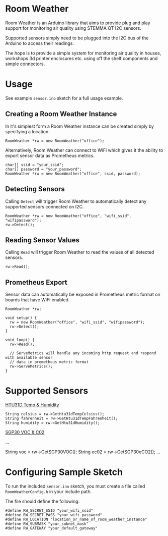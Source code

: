 # Room Weather

Room Weather is an Arduino library that aims to provide plug and play support for monitoring air quality using STEMMA QT I2C sensors.

Supported sensors simply need to be plugged into the I2C bus of the Arduino to access their readings.

The hope is to provide a simple system for monitoring air quality in houses, workshops 3d printer enclosures etc. using off the shelf components and simple connectors.

# Usage

See example `sensor.ino` sketch for a full usage example.

## Creating a Room Weather Instance

In it's simplest form a Room Weather instance can be created simply by specifying a location.

```
RoomWeather *rw = new RoomWeather("office");
```

Alternatively, Room Weather can connect to WiFi which gives it the ability to export sensor data as Prometheus metrics.

```
char[] ssid = "your_ssid";
char[] password = "your_password";
RoomWeather *rw = new RoomWeather("office", ssid, password);
```

## Detecting Sensors

Calling `Detect` will trigger Room Weather to automatically detect any supported sensors connected on I2C.

```
RoomWeather *rw = new RoomWeather("office", "wifi_ssid", "wifipassword");
rw->Detect();
```

## Reading Sensor Values
Calling `Read` will trigger Room Weather to read the values of all detected sensors.

```
rw->Read();
```

## Prometheus Export

Sensor data can automatically be exposed in Prometheus metric format on boards that have WiFi enabled.

```
RoomWeather *rw;

void setup() {
  rw = new RoomWeather("office", "wifi_ssid", "wifipassword");
  rw->Detect();
}

void loop() {
  rw->Read();

  // ServeMetrics will handle any incoming http request and respond with available sensor 
  // data in prometheus metric format
  rw->ServeMetrics();
}
```

# Supported Sensors

[HTU31D Temp & Humidity](https://www.adafruit.com/product/4832)

```
String celsius = rw->GetHtu31dTempCelsius();
String fahrenheit = rw->GetHtu31dTempFahrenheit();
String humidity = rw->GetHtu31dHumidity();
```
[SGP30 VOC & C02](https://www.adafruit.com/product/3709)

...

String voc = rw->GetSGP30VOC();
String ec02 = rw->GetSGP30eCO2();
...

# Configuring Sample Sketch

To run the included `sensor.ino` sketch, you must create a file called `RoomWeatherConfig.h` in your include path.

The file should define the following:

```
#define RW_SECRET_SSID "your_wifi_ssid"
#define RW_SECRET_PASS "your_wifi_password"
#define RW_LOCATION "location_or_name_of_room_weather_instance"
#define RW_SUBMASK "your_subnet_mask"
#define RW_GATEWAY "your_default_gateway"
```